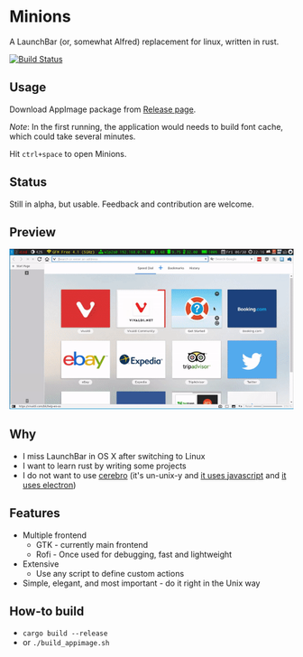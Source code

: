 # Minions

A LaunchBar (or, somewhat Alfred) replacement for linux, written in rust.

[![Build Status](https://travis-ci.org/blahgeek/Minions.svg?branch=master)](https://travis-ci.org/blahgeek/Minions)

## Usage

Download AppImage package from [Release page](https://github.com/blahgeek/Minions/releases).

*Note*: In the first running, the application would needs to build font cache, which could take several minutes.

Hit `ctrl+space` to open Minions.

## Status

Still in alpha, but usable. Feedback and contribution are welcome.

## Preview

![](./images/preview.gif)

## Why

- I miss LaunchBar in OS X after switching to Linux
- I want to learn rust by writing some projects
- I do not want to use [cerebro](https://cerebroapp.com/) (it's un-unix-y and [it uses javascript](https://dorey.github.io/JavaScript-Equality-Table/) and [it uses electron](https://josephg.com/blog/electron-is-flash-for-the-desktop/))

## Features

- Multiple frontend
    - GTK - currently main frontend
    - Rofi - Once used for debugging, fast and lightweight
- Extensive
    - Use any script to define custom actions
- Simple, elegant, and most important - do it right in the Unix way

## How-to build

- `cargo build --release`
- or `./build_appimage.sh`

